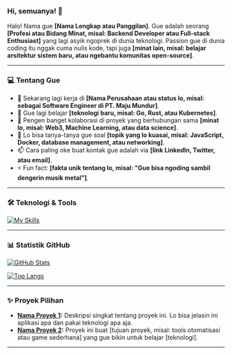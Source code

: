 ### Hi, semuanya! 👋

Halo! Nama gue **[Nama Lengkap atau Panggilan]**. Gue adalah seorang **[Profesi atau Bidang Minat, misal: Backend Developer atau Full-stack Enthusiast]** yang lagi asyik ngoprek di dunia teknologi. Passion gue di dunia coding itu nggak cuma nulis kode, tapi juga **[minat lain, misal: belajar arsitektur sistem baru, atau ngebantu komunitas open-source]**.

---

### 💻 Tentang Gue

- 🔭 Sekarang lagi kerja di **[Nama Perusahaan atau status lo, misal: sebagai Software Engineer di PT. Maju Mundur]**.
- 🌱 Gue lagi belajar **[teknologi baru, misal: Go, Rust, atau Kubernetes]**.
- 👯 Pengen banget kolaborasi di proyek yang berhubungan sama **[minat lo, misal: Web3, Machine Learning, atau data science]**.
- 💬 Lo bisa tanya-tanya gue soal **[topik yang lo kuasai, misal: JavaScript, Docker, database management, atau networking]**.
- 📫 Cara paling oke buat kontak gue adalah via **[link LinkedIn, Twitter, atau email]**.
- ⚡ Fun fact: **[fakta unik tentang lo, misal: "Gue bisa ngoding sambil dengerin musik metal"]**.

---

### 🛠️ Teknologi & Tools

[![My Skills](https://skillicons.dev/icons?i=js,vue,python,firebase,azure)](https://skillicons.dev)

---

### 📊 Statistik GitHub

[![GitHub Stats](https://github-readme-stats.vercel.app/api?username=Ikhsan012&show_icons=true&theme=dracula)](https://github.com/anuraghazra/github-readme-stats)

[![Top Langs](https://github-readme-stats.vercel.app/api/top-langs/?username=Ikhsan012&layout=compact&theme=dracula)](https://github.com/anuraghazra/github-readme-stats)

---

### ✨ Proyek Pilihan

- **[Nama Proyek 1](https://github.com/your-username/nama-repo):** Deskripsi singkat tentang proyek ini. Lo bisa jelasin ini aplikasi apa dan pakai teknologi apa aja.
- **[Nama Proyek 2](https://github.com/your-username/nama-repo-lain):** Proyek ini buat [tujuan proyek, misal: tools otomatisasi atau game sederhana] yang gue bikin untuk belajar [teknologi].

---
